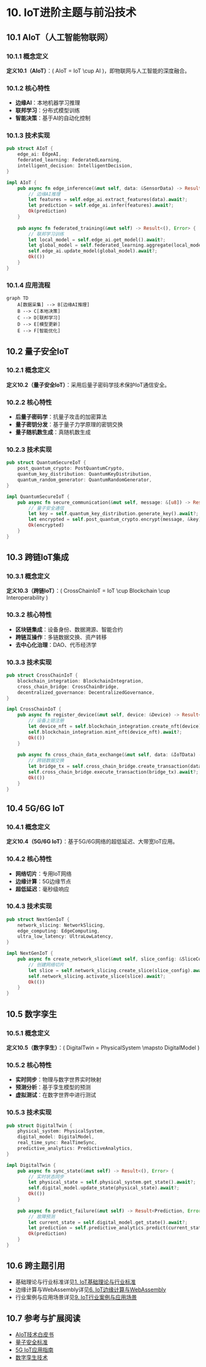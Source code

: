 # 10. IoT进阶主题与前沿技术

## 10.1 AIoT（人工智能物联网）

### 10.1.1 概念定义
**定义10.1（AIoT）**：\( AIoT = IoT \cup AI \)，即物联网与人工智能的深度融合。

### 10.1.2 核心特性
- **边缘AI**：本地机器学习推理
- **联邦学习**：分布式模型训练
- **智能决策**：基于AI的自动化控制

### 10.1.3 技术实现

```rust
pub struct AIoT {
    edge_ai: EdgeAI,
    federated_learning: FederatedLearning,
    intelligent_decision: IntelligentDecision,
}

impl AIoT {
    pub async fn edge_inference(&mut self, data: &SensorData) -> Result<AIResult, Error> {
        // 边缘AI推理
        let features = self.edge_ai.extract_features(data).await?;
        let prediction = self.edge_ai.infer(features).await?;
        Ok(prediction)
    }
    
    pub async fn federated_training(&mut self) -> Result<(), Error> {
        // 联邦学习训练
        let local_model = self.edge_ai.get_model().await?;
        let global_model = self.federated_learning.aggregate(local_model).await?;
        self.edge_ai.update_model(global_model).await?;
        Ok(())
    }
}
```

### 10.1.4 应用流程

```mermaid
graph TD
    A[数据采集] --> B[边缘AI推理]
    B --> C[本地决策]
    C --> D[联邦学习]
    D --> E[模型更新]
    E --> F[智能优化]
```

## 10.2 量子安全IoT

### 10.2.1 概念定义
**定义10.2（量子安全IoT）**：采用后量子密码学技术保护IoT通信安全。

### 10.2.2 核心特性
- **后量子密码学**：抗量子攻击的加密算法
- **量子密钥分发**：基于量子力学原理的密钥交换
- **量子随机数生成**：真随机数生成

### 10.2.3 技术实现

```rust
pub struct QuantumSecureIoT {
    post_quantum_crypto: PostQuantumCrypto,
    quantum_key_distribution: QuantumKeyDistribution,
    quantum_random_generator: QuantumRandomGenerator,
}

impl QuantumSecureIoT {
    pub async fn secure_communication(&mut self, message: &[u8]) -> Result<Vec<u8>, Error> {
        // 量子安全通信
        let key = self.quantum_key_distribution.generate_key().await?;
        let encrypted = self.post_quantum_crypto.encrypt(message, &key).await?;
        Ok(encrypted)
    }
}
```

## 10.3 跨链IoT集成

### 10.3.1 概念定义
**定义10.3（跨链IoT）**：\( CrossChainIoT = IoT \cup Blockchain \cup Interoperability \)

### 10.3.2 核心特性
- **区块链集成**：设备身份、数据溯源、智能合约
- **跨链互操作**：多链数据交换、资产转移
- **去中心化治理**：DAO、代币经济学

### 10.3.3 技术实现

```rust
pub struct CrossChainIoT {
    blockchain_integration: BlockchainIntegration,
    cross_chain_bridge: CrossChainBridge,
    decentralized_governance: DecentralizedGovernance,
}

impl CrossChainIoT {
    pub async fn register_device(&mut self, device: &Device) -> Result<(), Error> {
        // 设备上链注册
        let device_nft = self.blockchain_integration.create_nft(device).await?;
        self.blockchain_integration.mint_nft(device_nft).await?;
        Ok(())
    }
    
    pub async fn cross_chain_data_exchange(&mut self, data: &IoTData) -> Result<(), Error> {
        // 跨链数据交换
        let bridge_tx = self.cross_chain_bridge.create_transaction(data).await?;
        self.cross_chain_bridge.execute_transaction(bridge_tx).await?;
        Ok(())
    }
}
```

## 10.4 5G/6G IoT

### 10.4.1 概念定义
**定义10.4（5G/6G IoT）**：基于5G/6G网络的超低延迟、大带宽IoT应用。

### 10.4.2 核心特性
- **网络切片**：专用IoT网络
- **边缘计算**：5G边缘节点
- **超低延迟**：毫秒级响应

### 10.4.3 技术实现

```rust
pub struct NextGenIoT {
    network_slicing: NetworkSlicing,
    edge_computing: EdgeComputing,
    ultra_low_latency: UltraLowLatency,
}

impl NextGenIoT {
    pub async fn create_network_slice(&mut self, slice_config: &SliceConfig) -> Result<(), Error> {
        // 创建网络切片
        let slice = self.network_slicing.create_slice(slice_config).await?;
        self.network_slicing.activate_slice(slice).await?;
        Ok(())
    }
}
```

## 10.5 数字孪生

### 10.5.1 概念定义
**定义10.5（数字孪生）**：\( DigitalTwin = PhysicalSystem \mapsto DigitalModel \)

### 10.5.2 核心特性
- **实时同步**：物理与数字世界实时映射
- **预测分析**：基于孪生模型的预测
- **虚拟测试**：在数字世界中进行测试

### 10.5.3 技术实现

```rust
pub struct DigitalTwin {
    physical_system: PhysicalSystem,
    digital_model: DigitalModel,
    real_time_sync: RealTimeSync,
    predictive_analytics: PredictiveAnalytics,
}

impl DigitalTwin {
    pub async fn sync_state(&mut self) -> Result<(), Error> {
        // 实时状态同步
        let physical_state = self.physical_system.get_state().await?;
        self.digital_model.update_state(physical_state).await?;
        Ok(())
    }
    
    pub async fn predict_failure(&mut self) -> Result<Prediction, Error> {
        // 故障预测
        let current_state = self.digital_model.get_state().await?;
        let prediction = self.predictive_analytics.predict(current_state).await?;
        Ok(prediction)
    }
}
```

## 10.6 跨主题引用
- 基础理论与行业标准详见[1. IoT基础理论与行业标准](01_Foundation.md)
- 边缘计算与WebAssembly详见[6. IoT边缘计算与WebAssembly](06_Edge_Computing_WASM.md)
- 行业案例与应用场景详见[9. IoT行业案例与应用场景](09_Industry_Cases.md)

## 10.7 参考与扩展阅读
- [AIoT技术白皮书](https://www.iotworldtoday.com/aiot)
- [量子安全标准](https://www.nist.gov/quantum-internet)
- [5G IoT应用指南](https://www.3gpp.org/5g-iot)
- [数字孪生技术](https://www.digitaltwinconsortium.org/) 